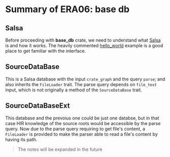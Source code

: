 # Summary of ERA06: base db

## Salsa
Before proceeding with **base_db** crate, we need to understand what [Salsa](https://github.com/salsa-rs/salsa) is and how it works. The heavily commented [hello_world](https://github.com/salsa-rs/salsa/blob/master/examples/hello_world/main.rs) example is a good place to get familiar with the interface.

## SourceDataBase
This is a Salsa database with the input `crate_graph` and the query `parse`; and also inherits the `FileLoader` trait. The parse query depends on `file_text` input, which is not originally a method of the `SourceDataBase` trait.

## SourceDataBaseExt
This database and the prevoius one could be just one databse, but in that case HIR knowledge of the source roots would be accessible by the parse query. Now due to the parse query requiring to get file's content, a `FileLoader` is provided to make the parser able to read a file's content by having its path.

> The notes will be expanded in the future